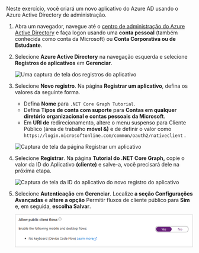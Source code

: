 <!-- markdownlint-disable MD002 MD041 -->

Neste exercício, você criará um novo aplicativo do Azure AD usando o Azure Active Directory de administração.

1. Abra um navegador, navegue até o [centro de administração do Azure Active Directory](https://aad.portal.azure.com) e faça logon usando uma **conta pessoal** (também conhecida como conta da Microsoft) ou **Conta Corporativa ou de Estudante**.

1. Selecione **Azure Active Directory** na navegação esquerda e selecione **Registros de aplicativos** em **Gerenciar**.

    ![Uma captura de tela dos registros do aplicativo ](./images/aad-portal-app-registrations.png)

1. Selecione **Novo registro**. Na página **Registrar um aplicativo**, defina os valores da seguinte forma.

    - Defina **Nome** para `.NET Core Graph Tutorial`.
    - Defina **Tipos de conta com suporte** para **Contas em qualquer diretório organizacional e contas pessoais da Microsoft**.
    - Em **URI de** redirecionamento, altere o menu suspenso para Cliente Público (área de trabalho **móvel &)** e de definir o valor como `https://login.microsoftonline.com/common/oauth2/nativeclient` .

    ![Captura de tela da página Registrar um aplicativo](./images/aad-register-an-app.png)

1. Selecione **Registrar**. Na página **Tutorial do .NET Core Graph,** copie o valor da ID do Aplicativo **(cliente)** e salve-a, você precisará dele na próxima etapa.

    ![Captura de tela da ID do aplicativo do novo registro do aplicativo](./images/aad-application-id.png)

1. Selecione **Autenticação** em **Gerenciar**. Localize **a seção Configurações Avançadas** e **altere a opção** Permitir fluxos de cliente público para **Sim** e, em seguida, **escolha Salvar**.

    ![Uma captura de tela da alternância Permitir fluxos de cliente público](./images/aad-default-client-type.png)
